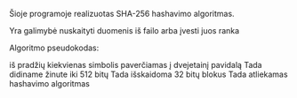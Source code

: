 
Šioje programoje realizuotas SHA-256 hashavimo algoritmas.

Yra galimybė nuskaityti duomenis iš failo arba įvesti juos ranka

Algoritmo pseudokodas:

iš pradžių kiekvienas simbolis paverčiamas į dvejetainį pavidalą
Tada didiname žinute iki 512 bitų
Tada išskaidoma 32 bitų blokus
Tada atliekamas hashavimo algoritmas

